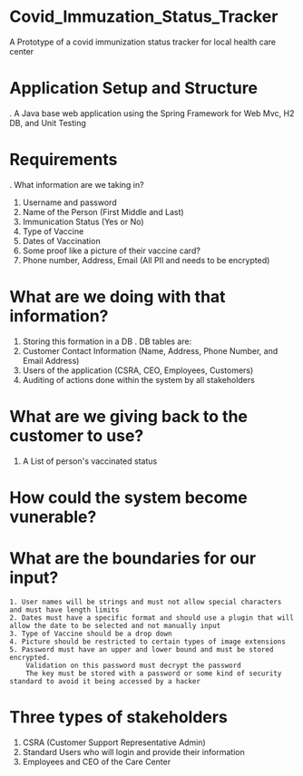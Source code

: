# Covid_Immuzation_Status_Tracker
A Prototype of a covid immunization status tracker for local health care center

# Application Setup and Structure
. A Java base web application using the Spring Framework for Web Mvc, H2 DB, and Unit Testing

# Requirements
. What information are we taking in?
  1. Username and password 
  2. Name of the Person (First Middle and Last) 
  3. Immunication Status (Yes or No)
  4. Type of Vaccine
  5. Dates of Vaccination
  6. Some proof like a picture of their vaccine card?
  7. Phone number, Address, Email (All PII and needs to be encrypted)

# What are we doing with that information?
  1. Storing this formation in a DB
  . DB tables are:
  1. Customer Contact Information (Name, Address, Phone Number, and Email Address)
  2. Users of the application (CSRA, CEO, Employees, Customers)
  3. Auditing of actions done within the system by all stakeholders

# What are we giving back to the customer to use?
  1. A List of person's vaccinated status

# How could the system become vunerable?
# What are the boundaries for our input? 
	1. User names will be strings and must not allow special characters and must have length limits
	2. Dates must have a specific format and should use a plugin that will allow the date to be selected and not manually input
	3. Type of Vaccine should be a drop down
	4. Picture should be restricted to certain types of image extensions
	5. Password must have an upper and lower bound and must be stored encrypted. 
		Validation on this password must decrypt the password
		The key must be stored with a password or some kind of security standard to avoid it being accessed by a hacker
		
# Three types of stakeholders 
1. CSRA (Customer Support Representative Admin)
2. Standard Users who will login and provide their information
3. Employees and CEO of the Care Center





